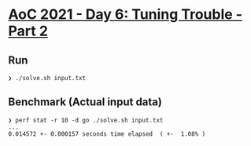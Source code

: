 # [AoC 2021 - Day 6: Tuning Trouble - Part 2](https://adventofcode.com/2022/day/6)

Run
---

```
❯ ./solve.sh input.txt
```


Benchmark (Actual input data)
-----------------------------

```
❯ perf stat -r 10 -d go ./solve.sh input.txt
...
0.014572 +- 0.000157 seconds time elapsed  ( +-  1.08% )
```
